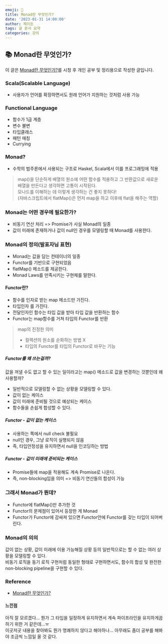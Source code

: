 ```yaml
---
emoji: 📖
title: Monad란 무엇인가?
date: '2023-01-31 14:00:00'
author: 제이든
tags: 글 문서 요약
categories: 강의
---
```


## 📚 Monad란 무엇인가?

이 글은 [Monad란 무엇인가?](https://www.youtube.com/watch?v=jI4aMyqvpfQ)를 시청 후 개인 공부 및 정리용으로 작성한 글입니다.<br/>

### Scala(Scalable Language)

- 사용자가 언어를 확장하면서도 원래 언어가 지원하는 것처럼 사용 가능

### Functional Language
 
- 함수가 1급 계층
- 변수 불변
- 타입클래스
- 패턴 매칭
- Currying

### Monad?

- 수학의 범주론에서 사용되는 구조로 Haskel, Scala에서 이를 프로그래밍에 적용

> map()을 단순하게 배열의 원소에 어떤 함수를 적용하고 그 반환값으로 새로운 배열을 만든다고 생각하면 고통이 시작된다.<br/>
> 모나드를 이해하는 데 이렇게 생각하는 건 좋지 못하다!<br/>
> (자바스크립트에서 flatMap()은 먼저 map을 하고 이후에 flat을 해주는 역할)<br/>

### Monad는 어떤 경우에 필요한가?

- 비동기 연산 처리 => Promise가 사실 Monad의 일종
- 값이 미래에 존재하거나 값이 null인 경우를 모델링할 때 Monad를 사용한다.

### Monad의 정의(발표자님 표현)

- Monad는 값을 담는 컨테이너의 일종
- Functor를 기반으로 구현되었음
- flatMap() 메소드를 제공한다.
- Monad Laws를 만족시키는 구현체를 말한다.

#### Functor란?

- 함수를 인자로 받는 map 메소드만 가진다.
- 타입인자 <T>를 가진다.
- 전달인자인 함수는 <T> 타입 값을 받아 <R> 타입 값을 반환하는 함수
- Functor는 map함수를 거쳐 <R>타입의 Functor를 반환

> map의 진정한 의미<br/>
> - 컬렉션의 원소를 순화하는 방법 X<br/>
> - <T>타입의 Functor를 <R> 타입의 Functor로 바꾸는 기능

##### Functor를 왜 쓰는걸까?

값을 꺼낼 수도 없고 할 수 있는 일이라고는 map() 메소드로 값을 변경하는 것뿐인데 왜 사용할까?

- 일반적으로 모델링할 수 없는 상황을 모델링할 수 있다.
- 값이 없는 케이스
- 값이 미래에 준비될 것으로 예상되는 케이스
- 함수들을 손쉽게 합성할 수 있다.

##### Functor - 값이 없는 케이스

- 사용하는 쪽에서 null check 불필요
- null인 경우, 그냥 로직이 실행되지 않음
- 즉, 타입안정성을 유지하면서 null을 인코딩하는 방법

##### Functor - 값이 미래에 준비되는 케이스
 
- Promise들에 map을 적용해도 계속 Promise로 나온다.
- 즉, non-blocking임을 의미 => 비동기 연산들의 합성이 가능

### 그래서 Monad가 뭔데?

- Functor에 flatMap()만 추가한 것
- Functor의 문제점이 있어서 등장한 게 Monad
- Functor가 Functor에 감싸져 있으면 Functor안에 Functor를 갖는 타입이 되어버린다.

### Monad의 의의

값이 없는 상황, 값이 미래에 이용 가능해질 상황 등의 일반적으로는 할 수 없는 여러 상황을 모델링할 수 있다.<br/>
비동기 로직을 동기 로직 구현처럼 동일한 형태로 구현하면서도, 함수의 합성 및 완전한 non-blocking pipeline을 구현할 수 있다.

### Reference

- [Monad란 무엇인가?](https://www.youtube.com/watch?v=jI4aMyqvpfQ)

#### 느낀점

아직 잘 모르겠다... 뭔가 그 타입을 일정하게 유지하면서 계속 파이프라인을 유지하게끔 하기 위한 거 같은데...ㅠ <br/>
이곳저곳 내용을 찾아봐도 뭔가 명쾌하지 않다고 해야하나... 아무래도 좀더 공부를 해봐야 조금씩 느낌일 올 것 같다.

```toc

```
